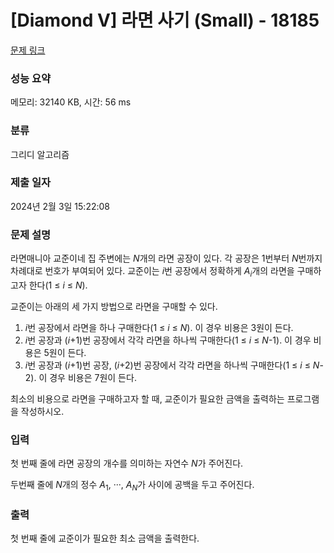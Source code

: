 # [Diamond V] 라면 사기 (Small) - 18185 

[문제 링크](https://www.acmicpc.net/problem/18185) 

### 성능 요약

메모리: 32140 KB, 시간: 56 ms

### 분류

그리디 알고리즘

### 제출 일자

2024년 2월 3일 15:22:08

### 문제 설명

<p>라면매니아 교준이네 집 주변에는 <em>N</em>개의 라면 공장이 있다. 각 공장은 1번부터 <em>N</em>번까지 차례대로 번호가 부여되어 있다. 교준이는 <em>i</em>번 공장에서 정확하게 <em>A<sub>i</sub></em>개의 라면을 구매하고자 한다(1 ≤ <em>i</em> ≤ <em>N</em>).</p>

<p>교준이는 아래의 세 가지 방법으로 라면을 구매할 수 있다.</p>

<ol>
	<li><em>i</em>번 공장에서 라면을 하나 구매한다(1 ≤ <em>i</em> ≤ <em>N</em>). 이 경우 비용은 3원이 든다.</li>
	<li><em>i</em>번 공장과 (<em>i</em>+1)번 공장에서 각각 라면을 하나씩 구매한다(1 ≤ <em>i</em> ≤ <em>N</em>-1). 이 경우 비용은 5원이 든다.</li>
	<li><em>i</em>번 공장과 (<em>i</em>+1)번 공장, (<em>i</em>+2)번 공장에서 각각 라면을 하나씩 구매한다(1 ≤ <em>i</em> ≤ <em>N</em>-2). 이 경우 비용은 7원이 든다.</li>
</ol>

<p>최소의 비용으로 라면을 구매하고자 할 때, 교준이가 필요한 금액을 출력하는 프로그램을 작성하시오.</p>

### 입력 

 <p>첫 번째 줄에 라면 공장의 개수를 의미하는 자연수 <em>N</em>가 주어진다.</p>

<p>두번째 줄에 <em>N</em>개의 정수 <em>A</em><sub>1</sub>, ···, <em>A<sub>N</sub></em>가 사이에 공백을 두고 주어진다.</p>

### 출력 

 <p>첫 번째 줄에 교준이가 필요한 최소 금액을 출력한다.</p>

